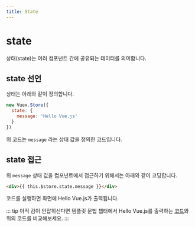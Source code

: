 ```yaml
---
title: State
---
```


# state

상태(state)는 여러 컴포넌트 간에 공유되는 데이터를 의미합니다.

## state 선언

상태는 아래와 같이 정의합니다.

```js
new Vuex.Store({
  state: {
    message: 'Hello Vue.js'
  }
})
```

위 코드는 `message` 라는 상태 값을 정의한 코드입니다.

## state 접근

위 `message` 상태 값을 컴포넌트에서 접근하기 위해서는 아래와 같이 코딩합니다.

```html
<div>{{ this.$store.state.message }}</div>
```

코드를 실행하면 화면에 Hello Vue.js가 출력됩니다.

::: tip
아직 감이 안잡히신다면 템플릿 문법 챕터에서 Hello Vue.js를 출력하는 [코드](../vue/template.html#데이터-바인딩)와 위의 코드를 비교해보세요.
:::